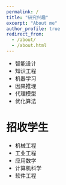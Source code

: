 ```yaml
---
permalink: /
title: "研究兴趣"
excerpt: "About me"
author_profile: true
redirect_from: 
  - /about/
  - /about.html
---
```


* 智能设计
* 知识工程
* 机器学习
* 因果推理
* 代理模型
* 优化算法

招收学生
=======
* 机械工程
* 工业工程
* 应用数学
* 计算机科学
* 软件工程